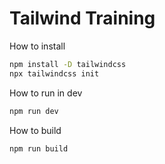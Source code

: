 # Tailwind Training

How to install
```bash
npm install -D tailwindcss
npx tailwindcss init
```

How to run in dev
```bash
npm run dev
```

How to build
```bash
npm run build
```